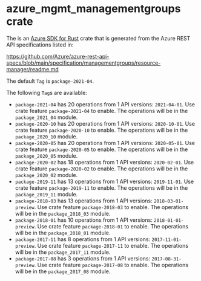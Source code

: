 # azure_mgmt_managementgroups crate

The is an [Azure SDK for Rust](https://github.com/Azure/azure-sdk-for-rust) crate that is generated from the Azure REST API specifications listed in:

https://github.com/Azure/azure-rest-api-specs/blob/main/specification/managementgroups/resource-manager/readme.md

The default `Tag` is `package-2021-04`.

The following `Tag`s are available:

- `package-2021-04` has 20 operations from 1 API versions: `2021-04-01`. Use crate feature `package-2021-04` to enable. The operations will be in the `package_2021_04` module.
- `package-2020-10` has 20 operations from 1 API versions: `2020-10-01`. Use crate feature `package-2020-10` to enable. The operations will be in the `package_2020_10` module.
- `package-2020-05` has 20 operations from 1 API versions: `2020-05-01`. Use crate feature `package-2020-05` to enable. The operations will be in the `package_2020_05` module.
- `package-2020-02` has 18 operations from 1 API versions: `2020-02-01`. Use crate feature `package-2020-02` to enable. The operations will be in the `package_2020_02` module.
- `package-2019-11` has 13 operations from 1 API versions: `2019-11-01`. Use crate feature `package-2019-11` to enable. The operations will be in the `package_2019_11` module.
- `package-2018-03` has 13 operations from 1 API versions: `2018-03-01-preview`. Use crate feature `package-2018-03` to enable. The operations will be in the `package_2018_03` module.
- `package-2018-01` has 10 operations from 1 API versions: `2018-01-01-preview`. Use crate feature `package-2018-01` to enable. The operations will be in the `package_2018_01` module.
- `package-2017-11` has 8 operations from 1 API versions: `2017-11-01-preview`. Use crate feature `package-2017-11` to enable. The operations will be in the `package_2017_11` module.
- `package-2017-08` has 3 operations from 1 API versions: `2017-08-31-preview`. Use crate feature `package-2017-08` to enable. The operations will be in the `package_2017_08` module.